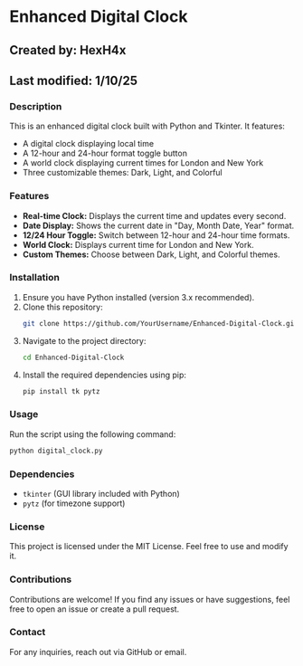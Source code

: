 # Enhanced Digital Clock

## Created by: HexH4x

## Last modified: 1/10/25

### Description

This is an enhanced digital clock built with Python and Tkinter. It features:

- A digital clock displaying local time
- A 12-hour and 24-hour format toggle button
- A world clock displaying current times for London and New York
- Three customizable themes: Dark, Light, and Colorful

### Features

- **Real-time Clock:** Displays the current time and updates every second.
- **Date Display:** Shows the current date in "Day, Month Date, Year" format.
- **12/24 Hour Toggle:** Switch between 12-hour and 24-hour time formats.
- **World Clock:** Displays current time for London and New York.
- **Custom Themes:** Choose between Dark, Light, and Colorful themes.

### Installation

1. Ensure you have Python installed (version 3.x recommended).
2. Clone this repository:
   ```sh
   git clone https://github.com/YourUsername/Enhanced-Digital-Clock.git
   ```
3. Navigate to the project directory:
   ```sh
   cd Enhanced-Digital-Clock
   ```
4. Install the required dependencies using pip:
   ```sh
   pip install tk pytz
   ```

### Usage

Run the script using the following command:

```sh
python digital_clock.py
```

### Dependencies

- `tkinter` (GUI library included with Python)
- `pytz` (for timezone support)

### License

This project is licensed under the MIT License. Feel free to use and modify it.

### Contributions

Contributions are welcome! If you find any issues or have suggestions, feel free to open an issue or create a pull request.

### Contact

For any inquiries, reach out via GitHub or email.
